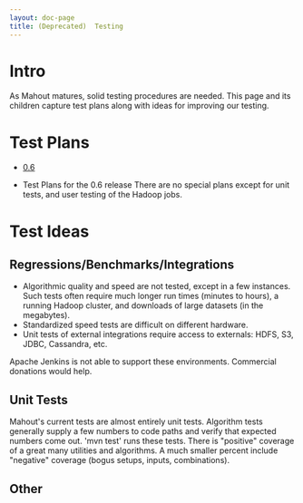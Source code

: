 ```yaml
---
layout: doc-page
title: (Deprecated)  Testing
---
```


<a name="Testing-Intro"></a>
# Intro

As Mahout matures, solid testing procedures are needed.  This page and its
children capture test plans along with ideas for improving our testing.

<a name="Testing-TestPlans"></a>
# Test Plans

* [0.6](0.6.html)
 - Test Plans for the 0.6 release
There are no special plans except for unit tests, and user testing of the
Hadoop jobs.

<a name="Testing-TestIdeas"></a>
# Test Ideas

<a name="Testing-Regressions/Benchmarks/Integrations"></a>
## Regressions/Benchmarks/Integrations
* Algorithmic quality and speed are not tested, except in a few instances.
Such tests often require much longer run times (minutes to hours), a
running Hadoop cluster, and downloads of large datasets (in the megabytes). 
* Standardized speed tests are difficult on different hardware. 
* Unit tests of external integrations require access to externals: HDFS,
S3, JDBC, Cassandra, etc. 

Apache Jenkins is not able to support these environments. Commercial
donations would help. 

<a name="Testing-UnitTests"></a>
## Unit Tests
Mahout's current tests are almost entirely unit tests. Algorithm tests
generally supply a few numbers to code paths and verify that expected
numbers come out. 'mvn test' runs these tests. There is "positive" coverage
of a great many utilities and algorithms. A much smaller percent include
"negative" coverage (bogus setups, inputs, combinations).

<a name="Testing-Other"></a>
## Other

